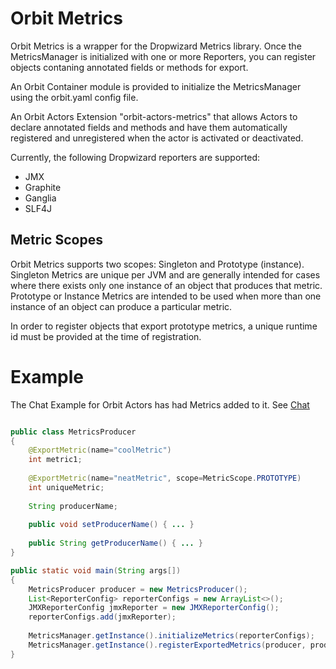 Orbit Metrics
============

Orbit Metrics is a wrapper for the Dropwizard Metrics library. Once the MetricsManager is initialized with one or more Reporters, you can register objects contaning annotated fields or methods for export.

An Orbit Container module is provided to initialize the MetricsManager using the orbit.yaml config file. 

An Orbit Actors Extension "orbit-actors-metrics" that allows Actors to declare annotated fields and methods and have them automatically registered and unregistered when the actor is activated or deactivated.

Currently, the following Dropwizard reporters are supported:
 - JMX
 - Graphite
 - Ganglia
 - SLF4J
 
 
 Metric Scopes
 ---------------
 
 Orbit Metrics supports two scopes: Singleton and Prototype (instance). Singleton Metrics are unique per JVM and are generally intended for cases where there exists only one instance of an object that produces that metric. Prototype or Instance Metrics are intended to be used when more than one instance of an object can produce a particular metric.
 
 In order to register objects that export prototype metrics, a unique runtime id must be provided at the time of registration. 

Example
========

The Chat Example for Orbit Actors has had Metrics added to it. See [Chat](../../samples/chat)

```java

public class MetricsProducer
{
	@ExportMetric(name="coolMetric")
	int metric1;
	
	@ExportMetric(name="neatMetric", scope=MetricScope.PROTOTYPE)
	int uniqueMetric;
	
	String producerName;
	
	public void setProducerName() { ... }
	
	public String getProducerName() { ... }
}

public static void main(String args[])
{
	MetricsProducer producer = new MetricsProducer();
	List<ReporterConfig> reporterConfigs = new ArrayList<>();
	JMXReporterConfig jmxReporter = new JMXReporterConfig();
	reporterConfigs.add(jmxReporter);
	
    MetricsManager.getInstance().initializeMetrics(reporterConfigs);
	MetricsManager.getInstance().registerExportedMetrics(producer, producer.getProducerName());
}

```